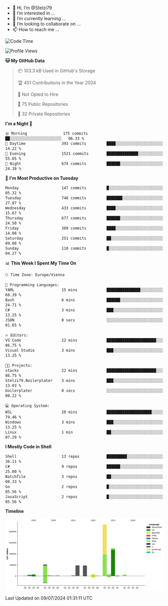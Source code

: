 - 👋 Hi, I’m @Stelzi79
- 👀 I’m interested in ...
- 🌱 I’m currently learning ...
- 💞️ I’m looking to collaborate on ...
- 📫 How to reach me ...

<!--START_SECTION:waka-->
![Code Time](http://img.shields.io/badge/Code%20Time-1%2C003%20hrs%2051%20mins-blue)

![Profile Views](http://img.shields.io/badge/Profile%20Views-0-blue)

**🐱 My GitHub Data** 

> 📦 103.3 kB Used in GitHub's Storage 
 > 
> 🏆 451 Contributions in the Year 2024
 > 
> 🚫 Not Opted to Hire
 > 
> 📜 75 Public Repositories 
 > 
> 🔑 32 Private Repositories 
 > 
**I'm a Night 🦉** 

```text
🌞 Morning                175 commits         ██░░░░░░░░░░░░░░░░░░░░░░░   06.33 % 
🌆 Daytime                393 commits         ████░░░░░░░░░░░░░░░░░░░░░   14.22 % 
🌃 Evening                1521 commits        ██████████████░░░░░░░░░░░   55.05 % 
🌙 Night                  674 commits         ██████░░░░░░░░░░░░░░░░░░░   24.39 % 
```
📅 **I'm Most Productive on Tuesday** 

```text
Monday                   147 commits         █░░░░░░░░░░░░░░░░░░░░░░░░   05.32 % 
Tuesday                  748 commits         ███████░░░░░░░░░░░░░░░░░░   27.07 % 
Wednesday                433 commits         ████░░░░░░░░░░░░░░░░░░░░░   15.67 % 
Thursday                 677 commits         ██████░░░░░░░░░░░░░░░░░░░   24.50 % 
Friday                   389 commits         ████░░░░░░░░░░░░░░░░░░░░░   14.08 % 
Saturday                 251 commits         ██░░░░░░░░░░░░░░░░░░░░░░░   09.08 % 
Sunday                   118 commits         █░░░░░░░░░░░░░░░░░░░░░░░░   04.27 % 
```


📊 **This Week I Spent My Time On** 

```text
🕑︎ Time Zone: Europe/Vienna

💬 Programming Languages: 
YAML                     15 mins             ███████████████░░░░░░░░░░   60.39 % 
Bash                     6 mins              ██████░░░░░░░░░░░░░░░░░░░   24.71 % 
C#                       3 mins              ███░░░░░░░░░░░░░░░░░░░░░░   13.25 % 
JSON                     0 secs              ░░░░░░░░░░░░░░░░░░░░░░░░░   01.65 % 

🔥 Editors: 
VS Code                  22 mins             ██████████████████████░░░   86.75 % 
Visual Studio            3 mins              ███░░░░░░░░░░░░░░░░░░░░░░   13.25 % 

🐱‍💻 Projects: 
stacks                   22 mins             ██████████████████████░░░   86.75 % 
Stelzi79.Boilerplater    3 mins              ███░░░░░░░░░░░░░░░░░░░░░░   13.03 % 
boilerplater             0 secs              ░░░░░░░░░░░░░░░░░░░░░░░░░   00.22 % 

💻 Operating System: 
WSL                      20 mins             ████████████████████░░░░░   79.46 % 
Windows                  3 mins              ███░░░░░░░░░░░░░░░░░░░░░░   13.25 % 
Linux                    1 min               ██░░░░░░░░░░░░░░░░░░░░░░░   07.29 % 
```

**I Mostly Code in Shell** 

```text
Shell                    13 repos            █████████░░░░░░░░░░░░░░░░   36.11 % 
C#                       9 repos             ██████░░░░░░░░░░░░░░░░░░░   25.00 % 
Batchfile                3 repos             ██░░░░░░░░░░░░░░░░░░░░░░░   08.33 % 
Go                       2 repos             █░░░░░░░░░░░░░░░░░░░░░░░░   05.56 % 
JavaScript               2 repos             █░░░░░░░░░░░░░░░░░░░░░░░░   05.56 % 
```



**Timeline**

![Lines of Code chart](https://raw.githubusercontent.com/Stelzi79/Stelzi79/main/assets/bar_graph.png)


 Last Updated on 09/07/2024 01:31:11 UTC
<!--END_SECTION:waka-->

<!---
Stelzi79/Stelzi79 is a ✨ special ✨ repository because its `README.md` (this file) appears on your GitHub profile.
You can click the Preview link to take a look at your changes.
--->
